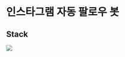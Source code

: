 # 인스타그램 자동 팔로우 봇

## Stack
<img src="https://img.shields.io/badge/Selenium-007396?style=for-the-badge&logo=java&logoColor=white">
